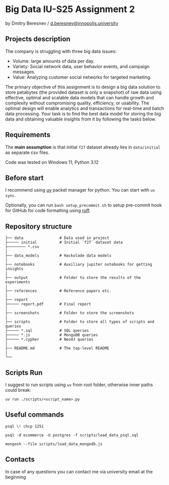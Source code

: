 # Big Data IU-S25 Assignment 2

by Dmitry Beresnev / <d.beresnev@innopolis.university>

## Projects description

The company is struggling with three big data issues:

- Volume: large amounts of data per day.
- Variety: Social network data, user behavior events, and campaign messages.
- Value: Analyzing customer social networks for targeted marketing.

The primary objective of this assignment is to design a big data solution to store petabytes (the provided dataset is only a snapshot) of raw data using effective, optimal and scalable data models that can handle growth and complexity without compromising quality, efficiency, or usability. The optimal design will enable analytics and transactions for real-time and batch data processing. Your task is to find the best data model for storing the big data and obtaining valuable insights from it by following the tasks below.

## Requirements

The **main assumption** is that initial `f27` dataset already lies in `data/initial` as separate csv files.

Code was tested on Windows 11, Python 3.12

## Before start

I recommend using [uv](https://docs.astral.sh/uv/) packet manager for python.
You can start with `uv sync`.

Optionally, you can run `bash setup_precommit.sh` to setup pre-commit hook for GitHub for code formatting using [ruff](https://docs.astral.sh/ruff/).

## Repository structure

```text
├── data                # Data used in project
├───── initial          # Initial `f27` dataset data
├──────── *.csv
|
├── data_models         # Hackolade data models
|
├── notebooks           # Auxiliary jupiter notebooks for getting insights
|
├── output              # Folder to store the results of the experiments
|
├── references          # Reference papers etc.
|
├── report
├───── report.pdf       # Final report
|
├── screenshots         # Folder to store the screenshots
|
├── scripts             # Folder to store all types of scripts and queries
├───── *.sql            # SQL queries
├───── *.js             # MongoDB queries
├───── *.cypher         # Neo4J queries
|
├── README.md           # The top-level README
|
└──
```

## Scripts Run

I suggest to run scripts using `uv` from root folder, otherwise inner paths could break:

`uv run ./scripts/<script_name>.py`

## Useful commands

`psql \! chcp 1251`

`psql -d ecommerce -U postgres -f scripts/load_data_psql.sql`

`mongosh --file scripts/load_data_mongodb.js`

## Contacts

In case of any questions you can contact me via university email at the beginning
